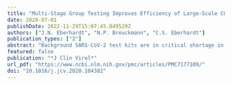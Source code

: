 ```yaml
---
title: "Multi-Stage Group Testing Improves Efficiency of Large-Scale COVID-19 Screening"
date: 2020-07-01
publishDate: 2022-11-29T15:07:45.049529Z
authors: ["J.N. Eberhardt", "N.P. Breuckmann", "C.S. Eberhardt"]
publication_types: ["2"]
abstract: "Background SARS-CoV-2 test kits are in critical shortage in many countries. This limits large-scale population testing and hinders the effort to identify and isolate infected individuals.  Objective Herein, we developed and evaluated multi-stage group testing schemes that test samples in groups of various pool sizes in multiple stages. Through this approach, groups of negative samples can be eliminated with a single test, avoiding the need for individual testing and achieving considerable savings of resources.  Study design We designed and parameterized various multi-stage testing schemes and compared their efficiency at different prevalence rates using computer simulations.  Results We found that three-stage testing schemes with pool sizes of maximum 16 samples can test up to three and seven times as many individuals with the same number of test kits for prevalence rates of around 5% and 1%, respectively. We propose an adaptive approach, where the optimal testing scheme is selected based on the expected prevalence rate.  Conclusion These group testing schemes could lead to a major reduction in the number of testing kits required and help improve large-scale population testing in general and in the context of the current COVID-19 pandemic."
featured: false
publication: "*J Clin Virol*"
url_pdf: "https://www.ncbi.nlm.nih.gov/pmc/articles/PMC7177109/"
doi: "10.1016/j.jcv.2020.104382"
---
```


